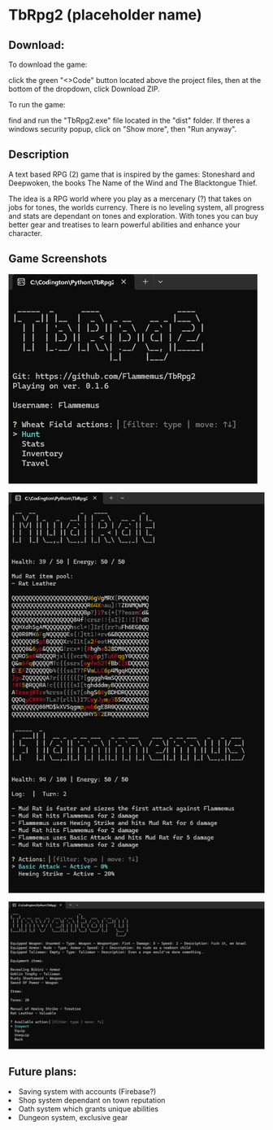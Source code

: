 <h1>TbRpg2 (placeholder name)</h1>

## Download:

To download the game:

click the green "<>Code" button located above the project files, then at the bottom of the dropdown, click Download ZIP.

To run the game:

find and run the "TbRpg2.exe" file located in the "dist" folder. If theres a windows security popup, click on "Show more", then "Run anyway".

## Description

A text based RPG (2) game that is inspired by the games: Stoneshard and Deepwoken, the books The Name of the Wind and The Blacktongue Thief.

The idea is a RPG world where you play as a mercenary (?) that takes on jobs for tones, the worlds currency. There is no leveling system, all progress and stats are dependant on tones and exploration. With tones you can buy better gear and treatises to learn powerful abilities and enhance your character.

## Game Screenshots

![Intro Screen](./readmeSC/introScreen.png)

![Battle Screen](./readmeSC/battleScreen.png)

![Inventory Screen](./readmeSC/inventoryScreen.png)


## Future plans:
<li>Saving system with accounts (Firebase?)</li>
<li>Shop system dependant on town reputation</li>
<li>Oath system which grants unique abilities</li>
<li>Dungeon system, exclusive gear</li>
